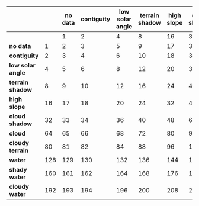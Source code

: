 <table class="colour-coded-table dea-water-observations-bitflags">
    <thead>
        <tr>
            <th></th>
            <th></th>
            <th><strong>no data</strong></th>
            <th><strong>contiguity</strong></th>
            <th><strong>low solar angle</strong></th>
            <th><strong>terrain shadow</strong></th>
            <th><strong>high slope</strong></th>
            <th><strong>cloud shadow</strong></th>
            <th><strong>cloud</strong></th>
            <th><strong>cloudy terrain</strong></th>
            <th><strong>water</strong></th>
            <th><strong>shady water</strong></th>
            <th><strong>cloudy water</strong></th>
        </tr>
    </thead>
    <tbody>
        <tr>
            <td></td>
            <td></td>
            <td>1</td>
            <td>2</td>
            <td>4</td>
            <td>8</td>
            <td>16</td>
            <td>32</td>
            <td>64</td>
            <td>80</td>
            <td>128</td>
            <td>160</td>
            <td>192</td>
        </tr>
        <tr>
            <td><strong>no data</strong></td>
            <td>1</td>
            <td class="impossible">2</td>
            <td class="impossible">3</td>
            <td class="impossible">5</td>
            <td class="impossible">9</td>
            <td class="impossible">17</td>
            <td class="impossible">33</td>
            <td class="impossible">65</td>
            <td class="impossible">81</td>
            <td class="impossible">129</td>
            <td class="impossible">161</td>
            <td class="impossible">193</td>
        </tr>
        <tr>
            <td><strong>contiguity</strong></td>
            <td>2</td>
            <td class="impossible">3</td>
            <td class="impossible">4</td>
            <td class="impossible">6</td>
            <td class="impossible">10</td>
            <td class="impossible">18</td>
            <td class="impossible">34</td>
            <td class="impossible">66</td>
            <td class="impossible">82</td>
            <td class="impossible">130</td>
            <td class="impossible">162</td>
            <td class="impossible">194</td>
        </tr>
        <tr>
            <td><strong>low solar angle</strong></td>
            <td>4</td>
            <td class="impossible">5</td>
            <td class="impossible">6</td>
            <td class="impossible">8</td>
            <td>12</td>
            <td>20</td>
            <td>36</td>
            <td>68</td>
            <td class="special">84</td>
            <td>132</td>
            <td>164</td>
            <td>196</td>
        </tr>
        <tr>
            <td><strong>terrain shadow</strong></td>
            <td>8</td>
            <td class="impossible">9</td>
            <td class="impossible">10</td>
            <td>12</td>
            <td class="impossible">16</td>
            <td>24</td>
            <td>40</td>
            <td>72</td>
            <td>88</td>
            <td>136</td>
            <td>168</td>
            <td>200</td>
        </tr>
        <tr>
            <td><strong>high slope</strong></td>
            <td>16</td>
            <td class="impossible">17</td>
            <td class="impossible">18</td>
            <td>20</td>
            <td>24</td>
            <td class="impossible">32</td>
            <td>48</td>
            <td>80</td>
            <td>96</td>
            <td>144</td>
            <td>176</td>
            <td>208</td>
        </tr>
        <tr>
            <td><strong>cloud shadow</strong></td>
            <td>32</td>
            <td class="impossible">33</td>
            <td class="impossible">34</td>
            <td>36</td>
            <td>40</td>
            <td>48</td>
            <td class="impossible">64</td>
            <td>96</td>
            <td>112</td>
            <td>160</td>
            <td>192</td>
            <td>224</td>
        </tr>
        <tr>
            <td><strong>cloud</strong></td>
            <td>64</td>
            <td class="impossible">65</td>
            <td class="impossible">66</td>
            <td>68</td>
            <td>72</td>
            <td>80</td>
            <td>96</td>
            <td class="impossible">128</td>
            <td class="impossible">144</td>
            <td>192</td>
            <td>224</td>
            <td class="impossible">256</td>
        </tr>
        <tr>
            <td><strong>cloudy terrain</strong></td>
            <td>80</td>
            <td class="impossible">81</td>
            <td class="impossible">82</td>
            <td class="special">84</td>
            <td>88</td>
            <td class="impossible">96</td>
            <td>112</td>
            <td>144</td>
            <td class="impossible">160</td>
            <td>208</td>
            <td>240</td>
            <td class="impossible">272</td>
        </tr>
        <tr>
            <td><strong>water</strong></td>
            <td>128</td>
            <td class="impossible">129</td>
            <td class="impossible">130</td>
            <td>132</td>
            <td>136</td>
            <td>144</td>
            <td>160</td>
            <td>192</td>
            <td>208</td>
            <td class="impossible">256</td>
            <td class="impossible">288</td>
            <td class="impossible">320</td>
        </tr>
        <tr>
            <td><strong>shady water</strong></td>
            <td>160</td>
            <td class="impossible">161</td>
            <td class="impossible">162</td>
            <td>164</td>
            <td>168</td>
            <td>176</td>
            <td>192</td>
            <td>224</td>
            <td>240</td>
            <td class="impossible">288</td>
            <td class="impossible">320</td>
            <td class="impossible">352</td>
        </tr>
        <tr>
            <td><strong>cloudy water</strong></td>
            <td>192</td>
            <td class="impossible">193</td>
            <td class="impossible">194</td>
            <td>196</td>
            <td>200</td>
            <td>208</td>
            <td>224</td>
            <td class="impossible">256</td>
            <td class="impossible">272</td>
            <td class="impossible">320</td>
            <td class="impossible">352</td>
            <td class="impossible">384</td>
        </tr>
    </tbody>
</table>
